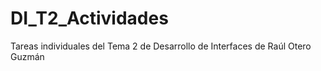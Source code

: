 # DI_T2_Actividades
 Tareas individuales del Tema 2 de Desarrollo de Interfaces de Raúl Otero Guzmán
